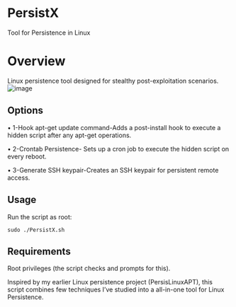 # PersistX
Tool for Persistence in Linux

# Overview
Linux persistence tool designed for stealthy post-exploitation scenarios.
![image](https://github.com/user-attachments/assets/8946dacd-b449-4f7f-bac1-1735a8ce5d3a)




## Options
 • 1-Hook apt-get update command-Adds a post-install hook to execute a hidden script after any apt-get operations.

 • 2-Crontab Persistence- Sets up a cron job to execute the hidden script on every reboot.

 • 3-Generate SSH keypair-Creates an SSH keypair for persistent remote access.

## Usage
Run the script as root:

``sudo ./PersistX.sh``

## Requirements
Root privileges (the script checks and prompts for this).

Inspired by my earlier Linux persistence project (PersisLinuxAPT), this script combines few techniques I’ve studied into a all-in-one tool for Linux Persistence.
